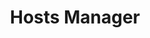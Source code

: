 ---
layout: post
title: "Hosts Manager"
siteurl: https://chrome.google.com/webstore/detail/hosts-manager/kpfmckjjpabojdhlncnccfhkfhbmnjfi
categories: plugin
---